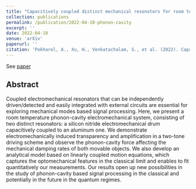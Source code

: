```yaml
---
title: "Capacitively coupled distinct mechanical resonators for room temperature phonon-cavity electromechanics"
collection: publications
permalink: /publication/2022-04-10-phonon-cavity
excerpt: ''
date: 2022-04-10
venue: 'arXiv'
paperurl: ''
citation: 'Pokharel, A., Xu, H., Venkatachalam, S., et al. (2022). Capacitively coupled distinct mechanical resonators for room temperature phonon-cavity electromechanics. arXiv preprint arXiv:2204.04641.'
---
```


See [paper](https://arxiv.org/abs/2204.04641)

## Abstract

Coupled electromechanical resonators that can be independently driven/detected
and easily integrated with external circuits are essential for exploring mechanical modes
based signal processing. Here, we present a room temperature phonon-cavity electromechanical 
system, consisting of two distinct resonators: a silicon nitride electromechanical drum 
capacitively coupled to an aluminum one. We demonstrate electromechanically induced transparency
and amplification in a two-tone driving scheme and observe the phonon-cavity force affecting
the mechanical damping rates of both movable objects. We also develop an analytical model 
based on linearly coupled motion equations, which captures the optomechanical features in the 
classical limit and enables to fit quantitatively our measurements. Our results open up new 
possibilities in the study of phonon-cavity based signal processing in the classical and potentially
in the future in the quantum regimes.


